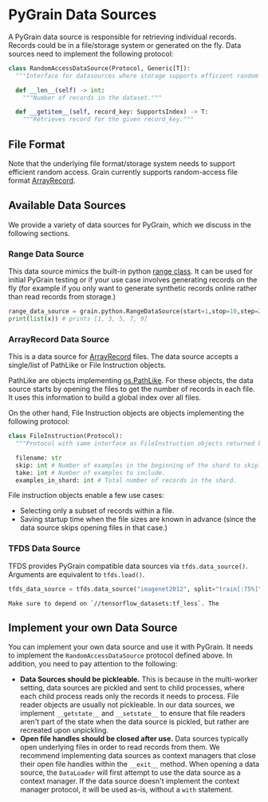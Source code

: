 # PyGrain Data Sources

A PyGrain data source is responsible for retrieving individual records. Records
could be in a file/storage system or generated on the fly. Data sources need to
implement the following protocol:

```python
class RandomAccessDataSource(Protocol, Generic[T]):
  """Interface for datasources where storage supports efficient random access."""

  def __len__(self) -> int:
    """Number of records in the dataset."""

  def __getitem__(self, record_key: SupportsIndex) -> T:
    """Retrieves record for the given record_key."""
```

## File Format

Note that the underlying file format/storage system needs to support efficient
random access.
Grain currently supports random-access file format [ArrayRecord](https://github.com/google/array_record).

## Available Data Sources

We provide a variety of data sources for PyGrain, which we discuss in the following sections.

### Range Data Source

This data source mimics the built-in python
[range class](https://docs.python.org/3/library/functions.html#func-range). It
can be used for initial PyGrain testing or if your use case involves generating
records on the fly (for example if you only want to generate synthetic records
online rather than read records from storage.)

```python
range_data_source = grain.python.RangeDataSource(start=1,stop=10,step=2)
print(list(x)) # prints [1, 3, 5, 7, 9]
```

### ArrayRecord Data Source

This is a data source for [ArrayRecord](https://github.com/google/array_record) files.
The data source accepts a single/list of PathLike or File Instruction objects.

PathLike are objects implementing
[os.PathLike](https://docs.python.org/3/library/os.html#os.PathLike). For these
objects, the data source starts by opening the files to get the number of
records in each file. It uses this information to build a global index over all
files.

On the other hand, File Instruction objects are objects implementing the
following protocol:

```python
class FileInstruction(Protocol):
  """Protocol with same interface as FileInstruction objects returned by Tfds."""

  filename: str
  skip: int # Number of examples in the beginning of the shard to skip.
  take: int # Number of examples to include.
  examples_in_shard: int # Total number of records in the shard.
```

File instruction objects enable a few use cases:

*   Selecting only a subset of records within a file.
*   Saving startup time when the file sizes are known in advance (since the data
    source skips opening files in that case.)

### TFDS Data Source

TFDS provides PyGrain compatible data sources via `tfds.data_source()`.
Arguments are equivalent to `tfds.load()`.

```python
tfds_data_source = tfds.data_source("imagenet2012", split="train[:75%]")
```

```{tip}
Make sure to depend on `//tensorflow_datasets:tf_less`. The
```

## Implement your own Data Source

You can implement your own data source and use it with PyGrain. It needs to
implement the `RandomAccessDataSource` protocol defined above. In addition, you
need to pay attention to the following:

* **Data Sources should be pickleable.** This is because in the multi-worker
  setting, data sources are pickled and sent to child processes, where each
  child process reads only the records it needs to process. File reader
  objects are usually not pickleable. In our data sources, we implement
  `__getstate__` and `__setstate__` to ensure that file readers aren't part of
  the state when the data source is pickled, but rather are recreated upon
  unpickling.
* **Open file handles should be closed after use.** Data sources typically
  open underlying files in order to read records from them. We recommend
  implementing data sources as context managers that close their open file
  handles within the `__exit__` method. When opening a data source, the
  `DataLoader` will first attempt to use the data source as a context manager.
  If the data source doesn't implement the context manager protocol, it will
  be used as-is, without a `with` statement.
